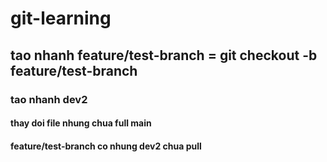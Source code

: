 # git-learning
## tao nhanh feature/test-branch = git checkout -b feature/test-branch
### tao nhanh dev2
#### thay doi file nhung chua full main
#### feature/test-branch co nhung dev2 chua pull
